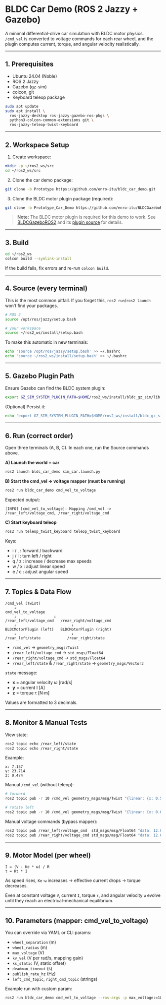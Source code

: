 # BLDC Car Demo (ROS 2 Jazzy + Gazebo)

A minimal differential-drive car simulation with BLDC motor physics. `/cmd_vel` is converted to voltage commands for each rear wheel, and the plugin computes current, torque, and angular velocity realistically.

---

## 1. Prerequisites

- Ubuntu 24.04 (Noble)
- ROS 2 Jazzy
- Gazebo (gz-sim)
- colcon, git
- Keyboard teleop package

```bash
sudo apt update
sudo apt install \
  ros-jazzy-desktop ros-jazzy-gazebo-ros-pkgs \
  python3-colcon-common-extensions git \
  ros-jazzy-teleop-twist-keyboard
```

---

## 2. Workspace Setup

1. Create workspace:
```bash
mkdir -p ~/ros2_ws/src
cd ~/ros2_ws/src
```

2. Clone the car demo package:
```bash
git clone -b Prototype https://github.com/enro-itu/bldc_car_demo.git
```

3. Clone the BLDC motor plugin package (required):
```bash
git clone -b Prototype_Car_Demo https://github.com/enro-itu/BLDCGazeboROS2.git
```

> **Note:** The BLDC motor plugin is required for this demo to work. See [BLDCGazeboROS2](https://github.com/enro-itu/BLDCGazeboROS2) and its [plugin source](https://github.com/enro-itu/BLDCGazeboROS2/blob/main/src/bldc_motor_plugin.cpp) for details.

---

## 3. Build

```bash
cd ~/ros2_ws
colcon build --symlink-install
```

If the build fails, fix errors and re-run `colcon build`.

---

## 4. Source (every terminal)

This is the most common pitfall. If you forget this, `ros2 run`/`ros2 launch` won’t find your packages.

```bash
# ROS 2
source /opt/ros/jazzy/setup.bash

# your workspace
source ~/ros2_ws/install/setup.bash
```

To make this automatic in new terminals:
```bash
echo 'source /opt/ros/jazzy/setup.bash' >> ~/.bashrc
echo 'source ~/ros2_ws/install/setup.bash' >> ~/.bashrc
```

---

## 5. Gazebo Plugin Path

Ensure Gazebo can find the BLDC system plugin:

```bash
export GZ_SIM_SYSTEM_PLUGIN_PATH=$HOME/ros2_ws/install/bldc_gz_sim/lib
```

(Optional) Persist it:
```bash
echo 'export GZ_SIM_SYSTEM_PLUGIN_PATH=$HOME/ros2_ws/install/bldc_gz_sim/lib' >> ~/.bashrc
```

---

## 6. Run (correct order)

Open three terminals (A, B, C). In each one, run the Source commands above.

**A) Launch the world + car**
```bash
ros2 launch bldc_car_demo sim_car.launch.py
```

**B) Start the cmd_vel → voltage mapper (must be running)**
```bash
ros2 run bldc_car_demo cmd_vel_to_voltage
```

Expected output:
```
[INFO] [cmd_vel_to_voltage]: Mapping /cmd_vel -> /rear_left/voltage_cmd, /rear_right/voltage_cmd
```

**C) Start keyboard teleop**
```bash
ros2 run teleop_twist_keyboard teleop_twist_keyboard
```

Keys:
- i / ,  : forward / backward
- j / l  : turn left / right
- q / z  : increase / decrease max speeds
- w / x  : adjust linear speed
- e / c  : adjust angular speed

---

## 7. Topics & Data Flow

```
/cmd_vel (Twist)
    ↓
cmd_vel_to_voltage
    ↓                 ↓
/rear_left/voltage_cmd   /rear_right/voltage_cmd
    ↓                         ↓
BLDCMotorPlugin (left)   BLDCMotorPlugin (right)
    ↓                         ↓
/rear_left/state            /rear_right/state
```

- `/cmd_vel` → `geometry_msgs/Twist`
- `/rear_left/voltage_cmd` → `std_msgs/Float64`
- `/rear_right/voltage_cmd` → `std_msgs/Float64`
- `/rear_left/state` & `/rear_right/state` → `geometry_msgs/Vector3`

`state` message:
- **x** = angular velocity ω [rad/s]
- **y** = current I [A]
- **z** = torque τ [N·m]

Values are formatted to 3 decimals.

---

## 8. Monitor & Manual Tests

View state:
```bash
ros2 topic echo /rear_left/state
ros2 topic echo /rear_right/state
```

Example:
```
x: 7.157
y: 23.714
z: 0.474
```

Manual `/cmd_vel` (without teleop):
```bash
# forward
ros2 topic pub -r 10 /cmd_vel geometry_msgs/msg/Twist "{linear: {x: 0.5}, angular: {z: 0.0}}"

# rotate left
ros2 topic pub -r 10 /cmd_vel geometry_msgs/msg/Twist "{linear: {x: 0.0}, angular: {z: 0.5}}"
```

Manual voltage commands (bypass mapper):
```bash
ros2 topic pub /rear_left/voltage_cmd  std_msgs/msg/Float64 "data: 12.0"
ros2 topic pub /rear_right/voltage_cmd std_msgs/msg/Float64 "data: 12.0"
```

---

## 9. Motor Model (per wheel)

```
I = (V - Ke * ω) / R
τ = Kt * I
```

As speed rises, `Ke·ω` increases → effective current drops → torque decreases.

Even at constant voltage `V`, current `I`, torque `τ`, and angular velocity `ω` evolve until they reach an electrical–mechanical equilibrium.

---

## 10. Parameters (mapper: cmd_vel_to_voltage)

You can override via YAML or CLI params:
- `wheel_separation` (m)
- `wheel_radius` (m)
- `max_voltage` (V)
- `kv_vel` (V per rad/s, mapping gain)
- `ks_static` (V, static offset)
- `deadman_timeout` (s)
- `publish_rate_hz` (Hz)
- `left_cmd_topic`, `right_cmd_topic` (strings)

Example run with custom param:
```bash
ros2 run bldc_car_demo cmd_vel_to_voltage --ros-args -p max_voltage:=18.0
```
